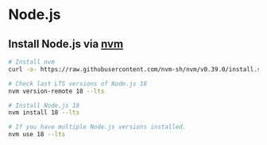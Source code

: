 Node.js
===

## Install Node.js via [nvm](https://github.com/nvm-sh/nvm)
```bash
# Install nvm
curl -o- https://raw.githubusercontent.com/nvm-sh/nvm/v0.39.0/install.sh | bash

# Check last LTS versions of Node.js 18
nvm version-remote 18 --lts

# Install Node.js 18
nvm install 18 --lts

# If you have multiple Node.js versions installed.
nvm use 18 --lts
```

